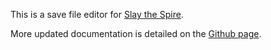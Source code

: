 This is a save file editor for [Slay the Spire](https://store.steampowered.com/app/646570/Slay_the_Spire/).

More updated documentation is detailed on the [Github page](https://github.com/rahmatnazali/spireslayer).
